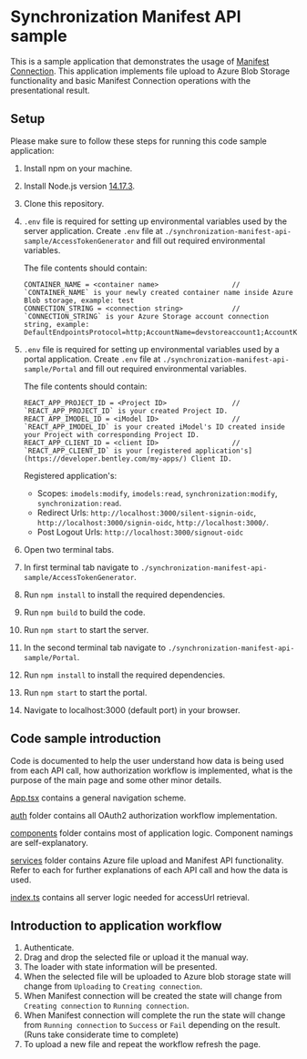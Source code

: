 # Synchronization Manifest API sample

This is a sample application that demonstrates the usage of [Manifest Connection](https://developer.bentley.com/apis/synchronization/operations/get-manifest-connection/). This application implements file upload to Azure Blob Storage functionality and basic Manifest Connection operations with the presentational result.

## Setup

Please make sure to follow these steps for running this code sample application:

1.  Install npm on your machine.
1.  Install Node.js version [14.17.3](https://nodejs.org/en/blog/release/v14.17.3/).
1.  Clone this repository.
1.  `.env` file is required for setting up environmental variables used by the server application. Create `.env` file at `./synchronization-manifest-api-sample/AccessTokenGenerator` and fill out required environmental variables.

    The file contents should contain:
    ```
    CONTAINER_NAME = <container name>                  // `CONTAINER_NAME` is your newly created container name inside Azure Blob storage, example: test
    CONNECTION_STRING = <connection string>            // `CONNECTION_STRING` is your Azure Storage account connection string, example: DefaultEndpointsProtocol=http;AccountName=devstoreaccount1;AccountKey=Eby8vdM02xNOcqFlqUwJPLlmEtl6IFsuFq2UVErCz4I6tq/K1SZFPTOtr/KBHBeksoGMGw==;
    ```

1.  `.env` file is required for setting up environmental variables used by a portal application. Create `.env` file at `./synchronization-manifest-api-sample/Portal` and fill out required environmental variables.

    The file contents should contain:

    ```
    REACT_APP_PROJECT_ID = <Project ID>                // `REACT_APP_PROJECT_ID` is your created Project ID.
    REACT_APP_IMODEL_ID = <iModel ID>                  // `REACT_APP_IMODEL_ID` is your created iModel's ID created inside your Project with corresponding Project ID.
    REACT_APP_CLIENT_ID = <client ID>                  // `REACT_APP_CLIENT_ID` is your [registered application's](https://developer.bentley.com/my-apps/) Client ID. 
    ```    
    Registered application's:

    * Scopes: `imodels:modify`, `imodels:read`, `synchronization:modify`, `synchronization:read`.
    * Redirect Urls: `http://localhost:3000/silent-signin-oidc`, `http://localhost:3000/signin-oidc`, `http://localhost:3000/`.
    * Post Logout Urls: `http://localhost:3000/signout-oidc`

1.  Open two terminal tabs.
1.  In first terminal tab navigate to `./synchronization-manifest-api-sample/AccessTokenGenerator`.
1.  Run `npm install` to install the required dependencies.
1.  Run `npm build` to build the code.
1.  Run `npm start` to start the server.
1.  In the second terminal tab navigate to `./synchronization-manifest-api-sample/Portal`.
1.  Run `npm install` to install the required dependencies.
1.  Run `npm start` to start the portal.
1.  Navigate to localhost:3000 (default port) in your browser.
## Code sample introduction

Code is documented to help the user understand how data is being used from each API call, how authorization workflow is implemented, what is the purpose of the main page and some other minor details.

[App.tsx](./Portal/src/App.tsx) contains a general navigation scheme.

[auth](./Portal/src/auth) folder contains all OAuth2 authorization workflow implementation.

[components](./Portal/src/components) folder contains most of application logic. Component namings are self-explanatory.

[services](./Portal/src/services) folder contains Azure file upload and Manifest API functionality. Refer to each for further explanations of each API call and how the data is used.

[index.ts](./AccessTokenGenerator/index.ts) contains all server logic needed for accessUrl retrieval.

## Introduction to application workflow

1.  Authenticate.
1.  Drag and drop the selected file or upload it the manual way.
1.  The loader with state information will be presented.
1.  When the selected file will be uploaded to Azure blob storage state will change from `Uploading` to `Creating connection`.
1.  When Manifest connection will be created the state will change from `Creating connection` to `Running connection`.
1.  When Manifest connection will complete the run the state will change from `Running connection` to `Success` or `Fail` depending on the result. (Runs take considerate time to complete)
1.  To upload a new file and repeat the workflow refresh the page.
